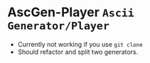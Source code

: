 # AscGen-Player ```Ascii Generator/Player```
- Currently not working if you use ```git clone```
- Should refactor and split two generators.
